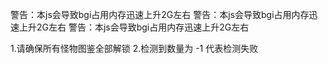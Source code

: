 警告：本js会导致bgi占用内存迅速上升2G左右
警告：本js会导致bgi占用内存迅速上升2G左右
警告：本js会导致bgi占用内存迅速上升2G左右


1.请确保所有怪物图鉴全部解锁
2.检测到数量为 -1 代表检测失败